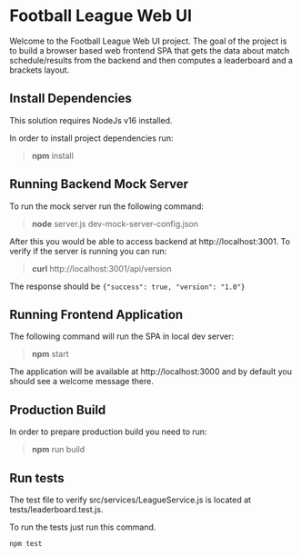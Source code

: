 # Football League Web UI

Welcome to the Football League Web UI project. The goal of the project is to build a browser based web frontend SPA that gets the data about match schedule/results from the backend and then computes a leaderboard and a brackets layout.

## Install Dependencies

This solution requires NodeJs v16 installed.

In order to install project dependencies run:

> **npm** install

## Running Backend Mock Server

To run the mock server run the following command:

> **node** server.js dev-mock-server-config.json

After this you would be able to access backend at http://localhost:3001. To verify if the server is running you can run:

> **curl** http://localhost:3001/api/version

The response should be `{"success": true, "version": "1.0"}`

## Running Frontend Application

The following command will run the SPA in local dev server:

> **npm** start

The application will be available at http://localhost:3000 and by default you should see a welcome message there.

## Production Build

In order to prepare production build you need to run:

> **npm** run build

## Run tests

The test file to verify src/services/LeagueService.js is located at tests/leaderboard.test.js.

To run the tests just run this command.

```shell
npm test
```
